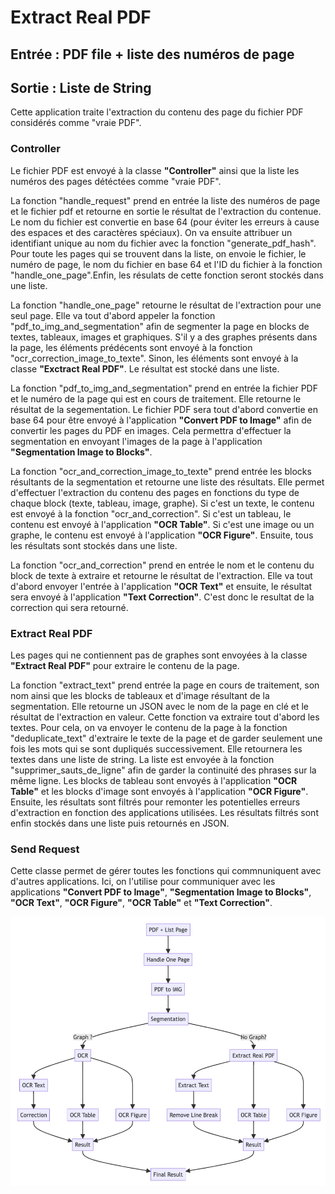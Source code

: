 # Extract Real PDF

## Entrée :  PDF file + liste des numéros de page

## Sortie : Liste de String

Cette application traite l'extraction du contenu des page du fichier PDF considérés comme "vraie PDF".

### Controller 

Le fichier PDF est envoyé à la classe **"Controller"** ainsi que la liste les numéros des pages détéctées comme "vraie PDF". 

La fonction "handle_request" prend en entrée la liste des numéros de page et le fichier pdf et retourne en sortie le résultat de l'extraction du contenue. Le nom du fichier est convertie en base 64 (pour éviter les erreurs à cause des espaces et des caractères spéciaux). On va ensuite attribuer un identifiant unique au nom du fichier avec la fonction "generate_pdf_hash". Pour toute les pages qui se trouvent dans la liste, on envoie le fichier, le numéro de page, le nom du fichier en base 64 et l'ID du fichier à la fonction "handle_one_page".Enfin, les résulats de cette fonction seront stockés dans une liste. 

La fonction "handle_one_page" retourne le résultat de l'extraction pour une seul page. Elle va tout d'abord appeler la fonction "pdf_to_img_and_segmentation" afin de segmenter la page en blocks de textes, tableaux, images et graphiques. S'il y a des graphes présents dans la page, les éléments prédécents sont envoyé à la fonction "ocr_correction_image_to_texte". Sinon, les éléments sont envoyé à la classe **"Exctract Real PDF"**. Le résultat est stocké dans une liste.

La fonction "pdf_to_img_and_segmentation" prend en entrée la fichier PDF et le numéro de la page qui est en cours de traitement. Elle retourne le résultat de la segementation. Le fichier PDF sera tout d'abord convertie en base 64 pour être envoyé à l'application **"Convert PDF to Image"** afin de convertir les pages du PDF en images. Cela permettra d'effectuer la segmentation en envoyant l'images de la page à l'application **"Segmentation Image to Blocks"**. 

La fonction "ocr_and_correction_image_to_texte" prend entrée les blocks résultants de la segmentation et retourne une liste des résultats. Elle permet d'effectuer l'extraction du contenu des pages en fonctions du type de chaque block (texte, tableau, image, graphe). Si c'est un texte, le contenu est envoyé à la fonction "ocr_and_correction". Si c'est un tableau, le contenu est envoyé à l'application **"OCR Table"**. Si c'est une image ou un graphe, le contenu est envoyé à l'application **"OCR Figure"**. Ensuite, tous les résultats sont stockés dans une liste. 

La fonction "ocr_and_correction" prend en entrée le nom et le contenu du block de texte à extraire et retourne le résultat de l'extraction. Elle va tout d'abord envoyer l'entrée à l'application **"OCR Text"** et ensuite, le résultat sera envoyé à l'application **"Text Correction"**. C'est donc le resultat de la correction qui sera retourné. 

### Extract Real PDF

Les pages qui ne contiennent pas de graphes sont envoyées à la classe **"Extract Real PDF"** pour extraire le contenu de la page. 

La fonction "extract_text" prend entrée la page en cours de traitement, son nom ainsi que les blocks de tableaux et d'image résultant de la segmentation. Elle retourne un JSON avec le nom de la page en clé et le résultat de l'extraction en valeur. Cette fonction va extraire tout d'abord les textes. Pour cela, on va envoyer le contenu de la page à la fonction "deduplicate_text" d'extraire le texte de la page et de garder seulement une fois les mots qui se sont dupliqués successivement. Elle retournera les textes dans une liste de string. La liste est envoyée à la fonction "supprimer_sauts_de_ligne" afin de garder la continuité des phrases sur la même ligne. Les blocks de tableau sont envoyés à l'application **"OCR Table"** et les blocks d'image sont envoyés à l'application **"OCR Figure"**. Ensuite, les résultats sont filtrés pour remonter les potentielles erreurs d'extraction en fonction des applications utilisées. Les résultats filtrés sont enfin stockés dans une liste puis retournés en JSON. 

### Send Request

Cette classe permet de gérer toutes les fonctions qui commnuniquent avec d'autres applications. Ici, on l'utilise pour communiquer avec les applications **"Convert PDF to Image"**, **"Segmentation Image to Blocks"**, **"OCR Text"**, **"OCR Figure"**, **"OCR Table"** et **"Text Correction"**.


![alt text](<Capture d’écran 2024-06-04 à 15.12.45.png>)